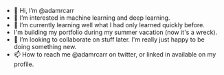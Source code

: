 - 👋 Hi, I’m @adamrcarr
- 👀 I’m interested in machine learning and deep learning.
- 🌱 I’m currently learning well what I had only learned quickly before.
- I'm building my portfolio during my summer vacation (now it's a wreck).
- 💞️ I’m looking to collaborate on stuff later. I'm really just happy to be doing something new.
- 📫 How to reach me @adamrcarr on twitter, or linked in available on my profile.

<!---
adamrcarr/adamrcarr is a ✨ special ✨ repository because its `README.md` (this file) appears on your GitHub profile.
You can click the Preview link to take a look at your changes.
--->
